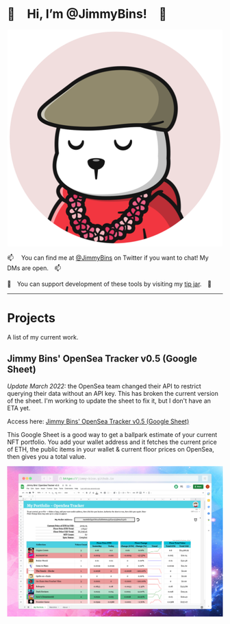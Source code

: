 # 👋 Hi, I’m @JimmyBins! 👋

![An image of a sleepy Winter Bear NFT. Has a brown flat cap, a red hoodie, a pink flower necklace.](assets/bins-circle.png)

📫  You can find me at [@JimmyBins](https://twitter.com/JimmyBins) on Twitter if you want to chat! My DMs are open. 📫

🎁 You can support development of these tools by visiting my [tip jar](https://jimmy-bins.github.io/tipjar). 🎁

---

# Projects

A list of my current work.

## Jimmy Bins' OpenSea Tracker v0.5 (Google Sheet)

*Update March 2022:* the OpenSea team changed their API to restrict querying their data without an API key. This has broken the current version of the sheet. I'm working to update the sheet to fix it, but I don't have an ETA yet.

Access here: [Jimmy Bins' OpenSea Tracker v0.5 (Google Sheet)](https://docs.google.com/spreadsheets/d/10bkLsuUkC-m2G_GyZlzC7PqQE2ZwX_rNRpatueS4iV0/edit?usp=sharing)

This Google Sheet is a good way to get a ballpark estimate of your current NFT portfolio. You add your wallet address and it fetches the current price of ETH, the public items in your wallet & current floor prices on OpenSea, then gives you a total value. 

![A screenshot of the OpenSea Portfolio Google Sheet, showing how the spreadsheet is laid out.](assets/opensea-portfolio.png)



